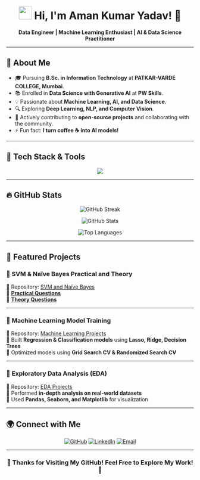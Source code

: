 <h1 align="center">
  <img src="https://media.giphy.com/media/hvRJCLFzcasrR4ia7z/giphy.gif" width="35"> Hi, I'm Aman Kumar Yadav! 🚀
</h1>

<p align="center">
  <b>Data Engineer | Machine Learning Enthusiast | AI & Data Science Practitioner</b>
</p>

---

## 🎯 About Me  

- 🎓 Pursuing **B.Sc. in Information Technology** at **PATKAR-VARDE COLLEGE, Mumbai**.  
- 📚 Enrolled in **Data Science with Generative AI** at **PW Skills**.  
- 💡 Passionate about **Machine Learning, AI, and Data Science**.  
- 🔍 Exploring **Deep Learning, NLP, and Computer Vision**.  
- 🤝 Actively contributing to **open-source projects** and collaborating with the community.  
- ⚡ Fun fact: **I turn coffee ☕ into AI models!**  

---

## 🚀 Tech Stack & Tools  

<p align="center">
  <img src="https://skillicons.dev/icons?i=python,tensorflow,scikit-learn,pandas,numpy,sql,git,github,linux,vscode" />
</p>

---

## 🔥 GitHub Stats  

<p align="center">
  <img src="https://github-readme-streak-stats.herokuapp.com/?user=Amanyadav-07&theme=radical" alt="GitHub Streak"/>
</p>

<p align="center">
  <img src="https://github-profile-summary-cards.vercel.app/api/cards/profile-details?username=Amanyadav-07&theme=radical" alt="GitHub Stats" />
</p>

<p align="center">
  <img src="https://github-readme-stats.vercel.app/api/top-langs/?username=Amanyadav-07&layout=compact&theme=radical" alt="Top Languages" />
</p>

---

## 📂 Featured Projects  

### 🚀 **SVM & Naïve Bayes Practical and Theory**
📂 Repository: [SVM and Naïve Bayes](https://github.com/Amanyadav-07/SVM_and_Naive-bayes)  
🔹 **[Practical Questions](https://github.com/Amanyadav-07/SVM_and_Naive-bayes/blob/main/SVM_%26_Naive_Bayes_Practical_Questions.ipynb)**  
🔹 **[Theory Questions](https://github.com/Amanyadav-07/SVM_and_Naive-bayes/blob/main/SVM_and_Naive_bayes_Theory_Question.ipynb)**  

---

### 🚀 **Machine Learning Model Training**
📂 Repository: [Machine Learning Projects](https://github.com/Amanyadav-07/Machine-Learning-Projects)  
🔹 Built **Regression & Classification models** using **Lasso, Ridge, Decision Trees**  
🔹 Optimized models using **Grid Search CV & Randomized Search CV**  

---

### 🚀 **Exploratory Data Analysis (EDA)**
📂 Repository: [EDA Projects](https://github.com/Amanyadav-07/)  
🔹 Performed **in-depth analysis on real-world datasets**  
🔹 Used **Pandas, Seaborn, and Matplotlib** for visualization  

---

## 🌍 Connect with Me  

<p align="center">
  <a href="https://github.com/Amanyadav-07"><img src="https://img.shields.io/badge/GitHub-181717?style=for-the-badge&logo=github&logoColor=white" alt="GitHub"></a>
  <a href="https://www.linkedin.com/in/amanyadav0071/"><img src="https://img.shields.io/badge/LinkedIn-0A66C2?style=for-the-badge&logo=linkedin&logoColor=white" alt="LinkedIn"></a>
  <a href="mailto:amanyadav32327@gmail.com"><img src="https://img.shields.io/badge/Email-D14836?style=for-the-badge&logo=gmail&logoColor=white" alt="Email"></a>
</p>

---

<h3 align="center">🚀 Thanks for Visiting My GitHub! Feel Free to Explore My Work! 🚀</h3>
